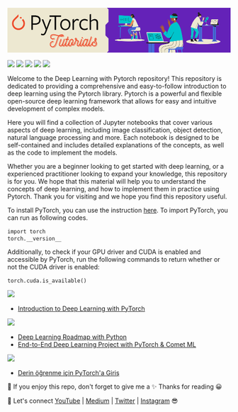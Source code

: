 ![](https://github.com/TirendazAcademy/Deep-Learning-with-PyTorch/blob/main/Images/Pytorch-Banner.png)

[![](https://img.shields.io/badge/Python-00092C?&style=plastic&logo=python&logoColor=white)]()
[![](https://img.shields.io/badge/Pytorch-darkorange?&style=plastic&logo=pytorch&logoColor=white)]()
[![](https://img.shields.io/badge/Lightning-blue?&style=plastic&logo=lightning&logoColor=white)]()
[![](https://img.shields.io/badge/Comet-darkgreen?&style=plastic&logo=comet&logoColor=white)]()
[![](https://img.shields.io/badge/DeepLearning-820000?&style=plastic&logo=deeplearning&logoColor=white)]()

Welcome to the Deep Learning with Pytorch repository! This repository is dedicated to providing a comprehensive and easy-to-follow introduction to deep learning using the Pytorch library. Pytorch is a powerful and flexible open-source deep learning framework that allows for easy and intuitive development of complex models.

Here you will find a collection of Jupyter notebooks that cover various aspects of deep learning, including image classification, object detection, natural language processing and more. Each notebook is designed to be self-contained and includes detailed explanations of the concepts, as well as the code to implement the models.

Whether you are a beginner looking to get started with deep learning, or a experienced practitioner looking to expand your knowledge, this repository is for you. We hope that this material will help you to understand the concepts of deep learning, and how to implement them in practice using Pytorch. Thank you for visiting and we hope you find this repository useful. 

To install PyTorch, you can use the instruction [here](https://pytorch.org/). To import PyTorch, you can run as following codes.

```
import torch
torch.__version__
```
Additionally, to check if your GPU driver and CUDA is enabled and accessible by PyTorch, run the following commands to return whether or not the CUDA driver is enabled:

```
torch.cuda.is_available()
```

[![](https://img.shields.io/badge/YouTube-FF0000?style=plastic&logo=youtube&logoColor=white)](https://www.youtube.com/c/TirendazAcademy)

- [Introduction to Deep Learning with PyTorch](https://www.youtube.com/watch?v=eB8ogfU1e_8)

[![](https://img.shields.io/badge/Medium-darkgreen?&style=plastic&logo=medium&logoColor=white)](https://tirendazacademy.medium.com)

- [Deep Learning Roadmap with Python](https://medium.com/geekculture/deep-learning-roadmap-with-python-4086642e6016)
- [End-to-End Deep Learning Project with PyTorch & Comet ML](https://medium.com/cometheartbeat/end-to-end-deep-learning-project-with-pytorch-comet-ml-974d22c1cc65)

[![](https://img.shields.io/badge/YouTube-Turkish-FF0000?style=plastic&logo=youtube&logoColor=white)](https://www.youtube.com/c/tirendazakademi)

- [Derin öğrenme için PyTorch'a Giriş](https://www.youtube.com/watch?v=z0qJRc_WgEw)

📌 If you enjoy this repo, don't forget to give me a ✨ Thanks for reading 😀

🔗 Let's connect [YouTube](http://youtube.com/tirendazacademy) | [Medium](http://tirendazacademy.medium.com) | [Twitter](http://twitter.com/tirendazacademy) | [Instagram](https://www.instagram.com/tirendazacademy) 😎



